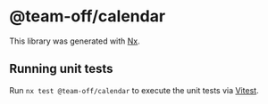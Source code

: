 # @team-off/calendar

This library was generated with [Nx](https://nx.dev).

## Running unit tests

Run `nx test @team-off/calendar` to execute the unit tests via [Vitest](https://vitest.dev/).
